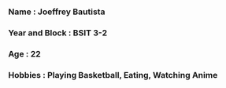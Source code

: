 ### Name : Joeffrey Bautista

### Year and Block : BSIT 3-2

### Age : 22

### Hobbies : Playing Basketball, Eating, Watching Anime